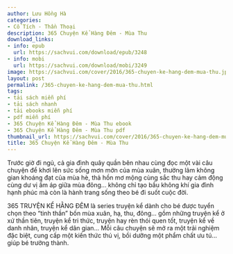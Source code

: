 ```yaml
---
author: Lưu Hồng Hà
categories:
- Cổ Tích - Thần Thoại
description: 365 Chuyện Kể Hàng Đêm - Mùa Thu
download_links:
- info: epub
  url: https://sachvui.com/download/epub/3248
- info: mobi
  url: https://sachvui.com/download/mobi/3249
image: https://sachvui.com/cover/2016/365-chuyen-ke-hang-dem-mua-thu.jpg
layout: post
permalink: /365-chuyen-ke-hang-dem-mua-thu.html
tags:
- tải sách miễn phí
- tải sách nhanh
- tải ebooks miễn phí
- pdf miễn phí
- 365 Chuyện Kể Hàng Đêm - Mùa Thu ebook
- 365 Chuyện Kể Hàng Đêm - Mùa Thu pdf
thumbnail_url: https://sachvui.com/cover/2016/365-chuyen-ke-hang-dem-mua-thu.jpg
title: 365 Chuyện Kể Hàng Đêm - Mùa Thu
---
```


 <div class="item-desc text-justify"> <p>Trước giờ đi ngủ, cả gia đình quây quần bên nhau cùng đọc một vài câu chuyện để khơi lên sức sống mơn mởn của mùa xuân, thưởng lãm không gian khoáng đạt của mùa hè, thả hồn mơ mộng cùng sắc thu hay cảm động cùng dư vị ấm áp giữa mùa đông… không chỉ tạo bầu không khí gia đình hạnh phúc mà còn là hành trang sống theo bé đi suốt cuộc đời.</p><p>365 TRUYỆN KỂ HẰNG ĐÊM là series truyện kể dành cho bé được tuyển chọn theo “tinh thần” bốn mùa xuân, hạ, thu, đông… gồm những truyện kể ở xứ thần tiên, truyện kể tri thức, truyện hay rèn thói quen tốt, truyện kể về danh nhân, truyện kể dân gian… Mỗi câu chuyện sẽ mở ra một trải nghiệm đặc biệt, cung cấp một kiến thức thú vị, bồi dưỡng một phẩm chất ưu tú… giúp bé trưởng thành.</p> </div>